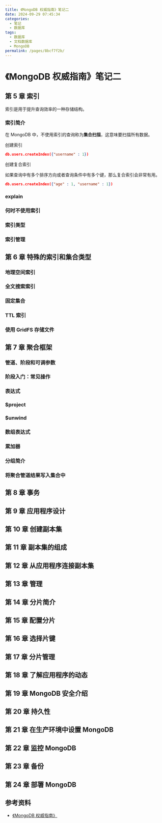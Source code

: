 ```yaml
---
title: 《MongoDB 权威指南》笔记二
date: 2024-09-29 07:45:34
categories:
  - 笔记
  - 数据库
tags:
  - 数据库
  - 文档数据库
  - MongoDB
permalink: /pages/8bcf7f2b/
---
```


# 《MongoDB 权威指南》笔记二

## 第 5 章 索引

索引是用于提升查询效率的一种存储结构。

### 索引简介

在 MongoDB 中，不使用索引的查询称为**集合扫描**，这意味要扫描所有数据。

创建索引

```json
db.users.createIndex({"username" : 1})
```

创建复合索引

如果查询中有多个排序方向或者查询条件中有多个键，那么复合索引会非常有用。

```json
db.users.createIndex({"age" : 1, "username" : 1})
```

### explain

### 何时不使用索引

### 索引类型

### 索引管理

## 第 6 章 特殊的索引和集合类型

### 地理空间索引

### 全文搜索索引

### 固定集合

### TTL 索引

### 使用 GridFS 存储文件

## 第 7 章 聚合框架

### 管道、阶段和可调参数

### 阶段入门：常见操作

### 表达式

### $project

### $unwind

### 数组表达式

### 累加器

### 分组简介

### 将聚合管道结果写入集合中

## 第 8 章 事务

## 第 9 章 应用程序设计

## 第 10 章 创建副本集

## 第 11 章 副本集的组成

## 第 12 章 从应用程序连接副本集

## 第 13 章 管理

## 第 14 章 分片简介

## 第 15 章 配置分片

## 第 16 章 选择片键

## 第 17 章 分片管理

## 第 18 章 了解应用程序的动态

## 第 19 章 MongoDB 安全介绍

## 第 20 章 持久性

## 第 21 章 在生产环境中设置 MongoDB

## 第 22 章 监控 MongoDB

## 第 23 章 备份

## 第 24 章 部署 MongoDB

## 参考资料

- [《MongoDB 权威指南》](https://book.douban.com/subject/35688800/)